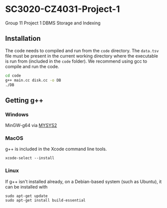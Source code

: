 # SC3020-CZ4031-Project-1
Group 11 Project 1 DBMS Storage and Indexing

## Installation
The code needs to compiled and run from the `code` directory. The `data.tsv` file must be present in the current working directory where the executable is run from (included in the `code` folder). We recommend using gcc to compile and run the code.  
```sh
cd code
g++ main.cc disk.cc -o DB
./DB
```

## Getting g++

### Windows
MinGW-g64 via [MYSYS2](https://www.msys2.org/)

### MacOS
g++ is included in the Xcode command line tools.
```
xcode-select --install
```

### Linux
If g++ isn't installed already, on a Debian-based system (such as Ubuntu), it can be installed with
```
sudo apt-get update
sudo apt-get install build-essential
```
